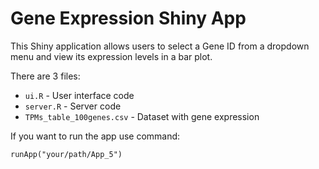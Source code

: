 # Gene Expression Shiny App

This Shiny application allows users to select a Gene ID from a dropdown menu
and view its expression levels in a bar plot.

There are 3 files:
- `ui.R` - User interface code
- `server.R` - Server code
- `TPMs_table_100genes.csv` - Dataset with gene expression

If you want to run the app use command:

```
runApp("your/path/App_5")
```
